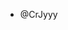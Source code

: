 -  @CrJyyy


<!---
CrJyyy/CrJyyy is a ✨ special ✨ repository because its `README.md` (this file) appears on your GitHub profile.
You can click the Preview link to take a look at your changes.
--->
